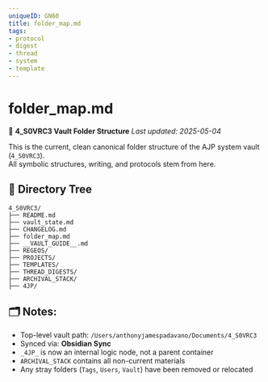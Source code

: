 ```yaml
---
uniqueID: GN60
title: folder_map.md
tags:
- protocol
- digest
- thread
- system
- template
---
```



# folder_map.md
📁 **4_S0VRC3 Vault Folder Structure**
_Last updated: 2025-05-04_

This is the current, clean canonical folder structure of the AJP system vault (`4_S0VRC3`).  
All symbolic structures, writing, and protocols stem from here.

## 🌲 Directory Tree

```
4_S0VRC3/
├── README.md
├── vault_state.md
├── CHANGELOG.md
├── folder_map.md
├── __VAULT_GUIDE__.md
├── REGEOS/
├── PROJECTS/
├── TEMPLATES/
├── THREAD_DIGESTS/
├── ARCHIVAL_STACK/
├── 4JP/
```

## 🗂 Notes:
- Top-level vault path: `/Users/anthonyjamespadavano/Documents/4_S0VRC3`
- Synced via: **Obsidian Sync**
- `_4JP_` is now an internal logic node, not a parent container
- `ARCHIVAL_STACK` contains all non-current materials
- Any stray folders (`Tags`, `Users`, `Vault`) have been removed or relocated
